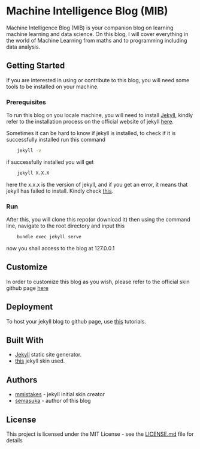 # Machine Intelligence Blog (MIB)
Machine Intelligence Blog (MIB) is your companion blog on learning machine learning and data science. On this blog, I will cover everything in the world of Machine Learning from maths and to programming including data analysis.

## Getting Started

If you are interested in using or contribute to this blog, you will need some tools to be installed on your machine.

### Prerequisites

To run this blog on you locale machine, you will need to install [Jekyll](https://jekyllrb.com/"Jekyll"), kindly refer to the installation process on the official website of jekyll [here](https://jekyllrb.com/docs/installation/"here").

Sometimes it can be hard to know if jekyll is installed, to check if it is successfully installed run this command

```bash
    jekyll -v
```

if successfully installed you will get

```bash
    jekyll X.X.X
```
here the x.x.x is the version of jekyll, and if you get an error, it means that jekyll has failed to install. Kindly check [this](https://jekyllrb.com/docs/troubleshooting/#installation-problems"this").

### Run

After this, you will clone this repo(or download it) then using the command line, navigate to the root directory and input this

```bash
    bundle exec jekyll serve
```

now you shall access to the blog at 127.0.0.1

## Customize

In order to customize this blog as you wish, please refer to the official skin github page [here](https://github.com/mmistakes/jekyll-theme-basically-basic"here")

## Deployment

To host your jekyll blog to github page, use [this](https://www.youtube.com/watch?v=fqFjuX4VZmU"this") tutorials.



## Built With

* [Jekyll](https://jekyllrb.com/"Jekyll") static site generator.
* [this](https://github.com/mmistakes/jekyll-theme-basically-basic"this") jekyll skin used.

## Authors

* [mmistakes](https://github.com/mmistakes"mmistakes") - jekyll initial skin creator
* [semasuka](https://github.com/semasuka"semasuka") - author of this blog

## License

This project is licensed under the MIT License - see the [LICENSE.md](https://github.com/semasuka/blog/blob/master/LICENSE"LICENSE.md") file for details